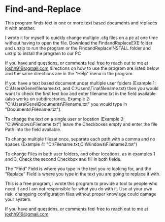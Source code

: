 # Find-and-Replace
This program finds text in one or more text based documents and replaces it with another.

I wrote it for myself to quickly change multiple .cfg files on a pc at one time without having to open the file. Download the FindandReplaceEXE folder and unzip to run the program or the FindandReplaceINSTALL folder and unzip to install the program to our PC

If you have and questions, or comments feel free to reach out to me at joshh916@gmail.com directions on how to use the program are listed below and the same directions are in the "Help" menu in the program.


If you have a text based document under multiple user folders (Example 1: C:\Users\Gene\filename.txt, and C:\Users\Tina\filename.txt) then you would want to check the first text box and enter filename.txt in the field available (also works on subdirectories, Example 2: "C:\Users\Gene\Documents\Filename.txt" you would type in "Documents\Filename.txt").

To change the text on a single user or location (Example 3: "C:\Windows\Filename.txt") leave the Checkboxes empty and enter the file Path into the field available.

To change multiple filesat once, separate each path with a comma and no spaces (Example 4: "C:\Filename.txt,C:\Windows\Filename2.txt")

To change Files in both user folders, and other locations, as in examples 1 and 3, Check the second Checkbox and fill in both fields.

 The "Find" Field is where you type in the text you re looking for, and the "Replace" Field is where you type in the text you are going to replace it with.

This is a free program, I wrote this program to provide a tool to people who need it and I am not responsible for what you do with it. Use at your own risk, changeing configuration files without proper knowlege could damage your system.

If you have and questions, or comments feel free to reach out to me at joshh916@gmail.com
